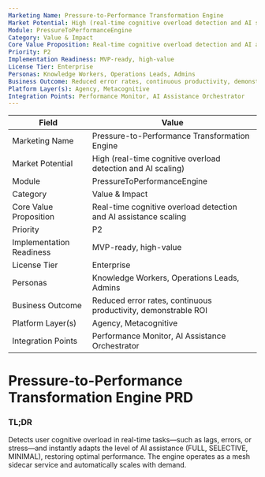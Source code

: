 ```yaml
---
Marketing Name: Pressure-to-Performance Transformation Engine
Market Potential: High (real-time cognitive overload detection and AI scaling)
Module: PressureToPerformanceEngine
Category: Value & Impact
Core Value Proposition: Real-time cognitive overload detection and AI assistance scaling
Priority: P2
Implementation Readiness: MVP-ready, high-value
License Tier: Enterprise
Personas: Knowledge Workers, Operations Leads, Admins
Business Outcome: Reduced error rates, continuous productivity, demonstrable ROI
Platform Layer(s): Agency, Metacognitive
Integration Points: Performance Monitor, AI Assistance Orchestrator
---
```


| Field                   | Value                                                                 |
|------------------------|-----------------------------------------------------------------------|
| Marketing Name         | Pressure-to-Performance Transformation Engine                          |
| Market Potential       | High (real-time cognitive overload detection and AI scaling)           |
| Module                 | PressureToPerformanceEngine                                            |
| Category               | Value & Impact                                                         |
| Core Value Proposition | Real-time cognitive overload detection and AI assistance scaling        |
| Priority               | P2                                                                    |
| Implementation Readiness| MVP-ready, high-value                                                  |
| License Tier           | Enterprise                                                            |
| Personas               | Knowledge Workers, Operations Leads, Admins                            |
| Business Outcome       | Reduced error rates, continuous productivity, demonstrable ROI         |
| Platform Layer(s)      | Agency, Metacognitive                                                 |
| Integration Points     | Performance Monitor, AI Assistance Orchestrator                        |

# Pressure-to-Performance Transformation Engine PRD

### TL;DR

Detects user cognitive overload in real-time tasks—such as lags, errors, or stress—and instantly adapts the level of AI assistance (FULL, SELECTIVE, MINIMAL), restoring optimal performance. The engine operates as a mesh sidecar service and automatically scales with demand. 